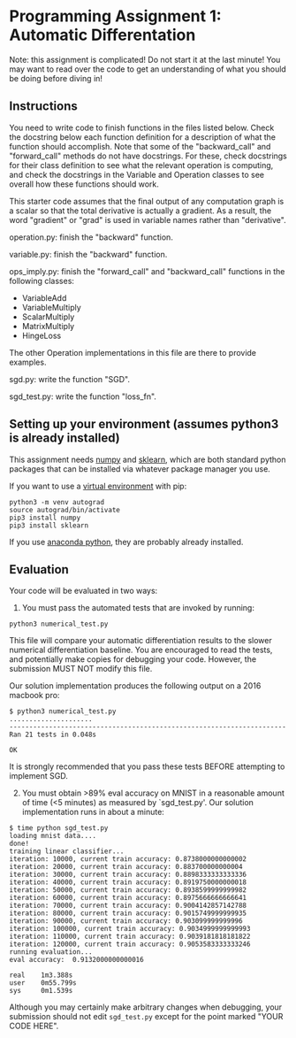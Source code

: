 # Programming  Assignment 1: Automatic Differentation

Note: this assignment is complicated! Do not start it at the last minute! You may
want to read over the code to get an understanding of what you should be doing
before diving in!

## Instructions

You need to write code to finish functions in the files listed below.
Check the docstring below each function definition for a description of what
the function should accomplish.
Note that some of the "backward_call" and "forward_call" methods do not  have
docstrings. For these, check docstrings for their class definition to see
what the relevant operation is computing, and check the docstrings in the 
Variable and Operation classes to see overall how these functions should work.

This starter code assumes that the final output of any computation graph is a 
scalar so that the total derivative is actually a gradient. As a result, the
word "gradient" or "grad" is used in variable names rather than "derivative".



operation.py:
finish the "backward" function.

variable.py:
finish the "backward" function.

ops_imply.py:
finish the "forward_call" and "backward_call" functions in the following classes:
- VariableAdd
- VariableMultiply
- ScalarMultiply
- MatrixMultiply
- HingeLoss

The other Operation implementations in this file are there to provide examples.

sgd.py:
write the function "SGD".

sgd_test.py:
write the function "loss_fn".


## Setting up your environment (assumes python3 is already installed)

This assignment needs [numpy](https://numpy.org/) and [sklearn](https://scikit-learn.org/stable/), which are both standard python packages
that can be installed via whatever package manager you use.

If you want to use a [virtual environment](https://docs.python.org/3/tutorial/venv.html) with pip:
```
python3 -m venv autograd
source autograd/bin/activate
pip3 install numpy
pip3 install sklearn
```

If you use [anaconda python](https://www.anaconda.com/products/individual), they are probably already installed.


## Evaluation

Your code will be evaluated in two ways:
1. You must pass the automated tests that are invoked by running:
```
python3 numerical_test.py
```
This file will compare your automatic differentiation results to the slower
numerical differentiation baseline. You are encouraged to read the tests, and 
potentially make copies for debugging your code. However, the submission MUST NOT
modify this file.

Our solution implementation produces the following output on a 2016 macbook pro:
```
$ python3 numerical_test.py 
.....................
----------------------------------------------------------------------
Ran 21 tests in 0.048s

OK
```

It is strongly recommended that you pass these tests BEFORE attempting to implement SGD.

2. You must obtain >89% eval accuracy on MNIST in a reasonable amount of time (<5 minutes) as measured
by `sgd_test.py'. Our solution implementation runs in about a minute:
```
$ time python sgd_test.py
loading mnist data....
done!
training linear classifier...
iteration: 10000, current train accuracy: 0.8738000000000002
iteration: 20000, current train accuracy: 0.883700000000004
iteration: 30000, current train accuracy: 0.8898333333333336
iteration: 40000, current train accuracy: 0.8919750000000018
iteration: 50000, current train accuracy: 0.8938599999999982
iteration: 60000, current train accuracy: 0.8975666666666641
iteration: 70000, current train accuracy: 0.9004142857142788
iteration: 80000, current train accuracy: 0.9015749999999935
iteration: 90000, current train accuracy: 0.903099999999996
iteration: 100000, current train accuracy: 0.9034999999999993
iteration: 110000, current train accuracy: 0.9039181818181822
iteration: 120000, current train accuracy: 0.9053583333333246
running evaluation...
eval accuracy:  0.9132000000000016

real    1m3.388s
user    0m55.799s
sys     0m1.539s
```
Although you may certainly make arbitrary changes when debugging, your submission should not
edit `sgd_test.py` except for the point marked "YOUR CODE HERE".





